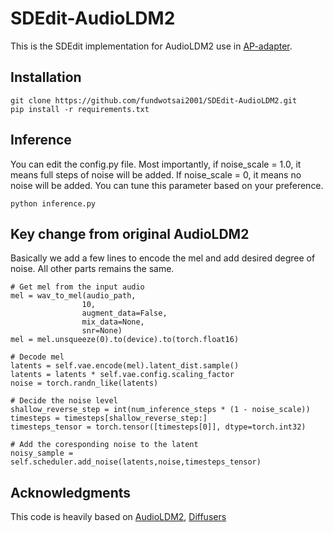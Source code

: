 # SDEdit-AudioLDM2
This is the SDEdit implementation for AudioLDM2 use in [AP-adapter](https://github.com/fundwotsai2001/AP-adapter/tree/master). 
## Installation
```
git clone https://github.com/fundwotsai2001/SDEdit-AudioLDM2.git
pip install -r requirements.txt
```
## Inference
You can edit the config.py file. Most importantly, if noise_scale = 1.0, it means full steps of noise will be added. If noise_scale = 0, it means no noise will be added. You can tune this parameter based on your preference.
```
python inference.py
```
## Key change from original AudioLDM2
Basically we add a few lines to encode the mel and add desired degree of noise. All other parts remains the same.
```
# Get mel from the input audio
mel = wav_to_mel(audio_path,
                10,
                augment_data=False,
                mix_data=None,
                snr=None)
mel = mel.unsqueeze(0).to(device).to(torch.float16)

# Decode mel
latents = self.vae.encode(mel).latent_dist.sample()
latents = latents * self.vae.config.scaling_factor
noise = torch.randn_like(latents)

# Decide the noise level
shallow_reverse_step = int(num_inference_steps * (1 - noise_scale))
timesteps = timesteps[shallow_reverse_step:]
timesteps_tensor = torch.tensor([timesteps[0]], dtype=torch.int32)

# Add the coresponding noise to the latent
noisy_sample = self.scheduler.add_noise(latents,noise,timesteps_tensor)
```
## Acknowledgments
This code is heavily based on [AudioLDM2](https://huggingface.co/docs/diffusers/main/en/api/pipelines/audioldm2#diffusers.AudioLDM2UNet2DConditionModel), [Diffusers](https://github.com/huggingface/diffusers)